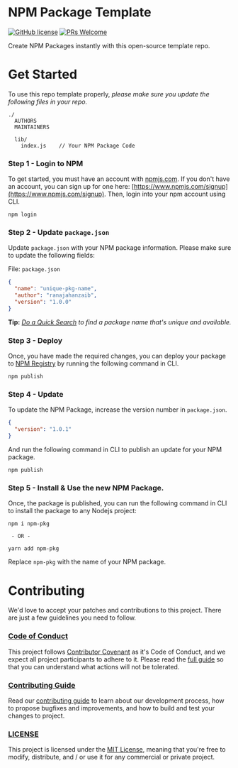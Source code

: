 # NPM Package Template

[![GitHub license](https://img.shields.io/badge/license-MIT-blue.svg)](./LICENSE) [![PRs Welcome](https://img.shields.io/badge/PRs-welcome-brightgreen.svg)](./CONTRIBUTING.md)

Create NPM Packages instantly with this open-source template repo.

# Get Started

To use this repo template properly, _please make sure you update the following files in your repo._

```
./
  AUTHORS
  MAINTAINERS

  lib/
    index.js    // Your NPM Package Code
```

### **Step 1** - Login to NPM

To get started, you must have an account with [npmjs.com](https://www.npmjs.com/). If you don't have an account, you can sign up for one here: [https://www.npmjs.com/signup](https://www.npmjs.com/signup). Then, login into your npm account using CLI.

```shell
npm login
```

### **Step 2** - Update `package.json`

Update `package.json` with your NPM package information. Please make sure to update the following fields:

File: `package.json`

```json
{
  "name": "unique-pkg-name",
  "author": "ranajahanzaib",
  "version": "1.0.0"
}
```

**Tip:** _[Do a Quick Search](https://remarkablemark.org/npm-package-name-checker/) to find a package name that's unique and available._

### **Step 3** - Deploy

Once, you have made the required changes, you can deploy your package to [NPM Registry](https://www.npmjs.com/) by running the following command in CLI.

```shell
npm publish
```

### **Step 4** - Update

To update the NPM Package, increase the version number in `package.json`.

```json
{
  "version": "1.0.1"
}
```

And run the following command in CLI to publish an update for your NPM package.

```shell
npm publish
```

### **Step 5** - Install & Use the new NPM Package.

Once, the package is published, you can run the following command in CLI to install the package to any Nodejs project:

```shell
npm i npm-pkg

 - OR -

yarn add npm-pkg
```

Replace `npm-pkg` with the name of your NPM package.

# Contributing

We'd love to accept your patches and contributions to this project. There are just a few guidelines you need to follow.

### [Code of Conduct](./CODE_OF_CONDUCT.md)

This project follows [Contributor Covenant](https://www.contributor-covenant.org/)
as it's Code of Conduct, and we expect all project participants to adhere to it.
Please read the [full guide](./CODE_OF_CONDUCT.md) so that you can understand
what actions will not be tolerated.

### [Contributing Guide](./CONTRIBUTING.md)

Read our [contributing guide](./CONTRIBUTING.md) to learn about our development process, how to propose bugfixes and improvements, and how to build and test your changes to project.

### [LICENSE](./LICENSE)

This project is licensed under the [MIT License](./LICENSE), meaning that you're free to modify, distribute, and / or use it for any commercial or private project.
